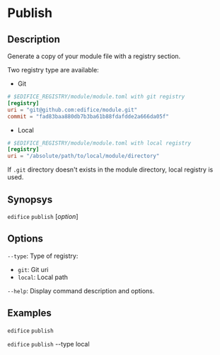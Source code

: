 # Publish

## Description

Generate a copy of your module file with a registry section. 

Two registry type are available:
- Git

```toml
# $EDIFICE_REGISTRY/module/module.toml with git registry
[registry]
uri = "git@github.com:edifice/module.git"
commit = "fad83baa880db7b3ba61b88fdafdde2a666da05f"
```

- Local

```toml
# $EDIFICE_REGISTRY/module/module.toml with local registry
[registry]
uri = "/absolute/path/to/local/module/directory"
```

If `.git` directory doesn't exists in the module directory, local registry is used.

## Synopsys

`edifice` `publish` [*option*]

## Options

`--type`: Type of registry:
- `git`: Git uri
- `local`: Local path

`--help`: Display command description and options.

## Examples

`edifice` `publish`

`edifice` `publish` --type local